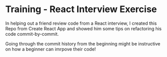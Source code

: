 # Training - React Interview Exercise

In helping out a friend review code from a React interview, I created this Repo from Create React App and showed him some tips on refactoring his code commit-by-commit.

Going through the commit history from the beginning might be instructive on how a beginner can imrpove their code!
